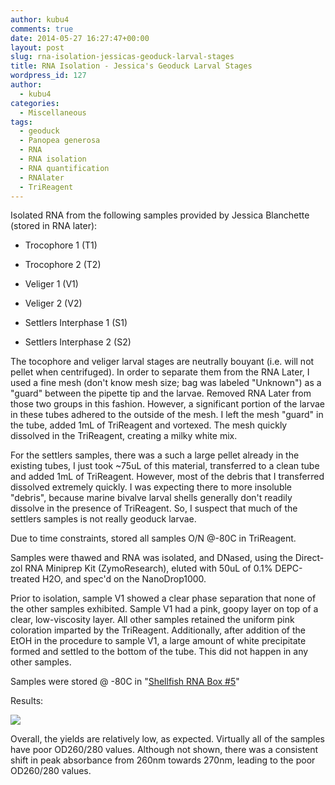 ```yaml
---
author: kubu4
comments: true
date: 2014-05-27 16:27:47+00:00
layout: post
slug: rna-isolation-jessicas-geoduck-larval-stages
title: RNA Isolation - Jessica's Geoduck Larval Stages
wordpress_id: 127
author:
  - kubu4
categories:
  - Miscellaneous
tags:
  - geoduck
  - Panopea generosa
  - RNA
  - RNA isolation
  - RNA quantification
  - RNAlater
  - TriReagent
---
```


Isolated RNA from the following samples provided by Jessica Blanchette (stored in RNA later):




    
  * Trocophore 1 (T1)

    
  * Trocophore 2 (T2)

    
  * Veliger 1 (V1)

    
  * Veliger 2 (V2)

    
  * Settlers Interphase 1 (S1)

    
  * Settlers Interphase 2 (S2)



The tocophore and veliger larval stages are neutrally bouyant (i.e. will not pellet when centrifuged). In order to separate them from the RNA Later, I used a fine mesh (don't know mesh size; bag was labeled "Unknown") as a "guard" between the pipette tip and the larvae. Removed RNA Later from those two groups in this fashion. However, a significant portion of the larvae in these tubes adhered to the outside of the mesh. I left the mesh "guard" in the tube, added 1mL of TriReagent and vortexed. The mesh quickly dissolved in the TriReagent, creating a milky white mix.

For the settlers samples, there was a such a large pellet already in the existing tubes, I just took ~75uL of this material, transferred to a clean tube and added 1mL of TriReagent. However, most of the debris that I transferred dissolved extremely quickly. I was expecting there to more insoluble "debris", because marine bivalve larval shells generally don't readily dissolve in the presence of TriReagent. So, I suspect that much of the settlers samples is not really geoduck larvae.

Due to time constraints, stored all samples O/N @-80C in TriReagent.

Samples were thawed and RNA was isolated, and DNased, using the Direct-zol RNA Miniprep Kit (ZymoResearch), eluted with 50uL of 0.1% DEPC-treated H2O, and spec'd on the NanoDrop1000.

Prior to isolation, sample V1 showed a clear phase separation that none of the other samples exhibited. Sample V1 had a pink, goopy layer on top of a clear, low-viscosity layer. All other samples retained the uniform pink coloration imparted by the TriReagent. Additionally, after addition of the EtOH in the procedure to sample V1, a large amount of white precipitate formed and settled to the bottom of the tube. This did not happen in any other samples.

Samples were stored @ -80C in "[Shellfish RNA Box #5](https://docs.google.com/spreadsheet/ccc?key=0AmS_90rPaQMzcHdyU1d0MDVMLWpaTWdadnJSd0M4UUE&usp=sharing)"

Results:

![](https://eagle.fish.washington.edu/Arabidopsis/20140528%20-%20RNA%20geoduck%20ODs-01.JPG)

Overall, the yields are relatively low, as expected. Virtually all of the samples have poor OD260/280 values. Although not shown, there was a consistent shift in peak absorbance from 260nm towards 270nm, leading to the poor OD260/280 values.
